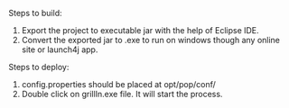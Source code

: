Steps to build:
1. Export the project to executable jar with the help of Eclipse IDE.
2. Convert the exported jar to .exe to run on windows though any online site or launch4j app.

Steps to deploy:
1. config.properties should be placed at opt/pop/conf/
2. Double click on grillIn.exe file. It will start the process.
